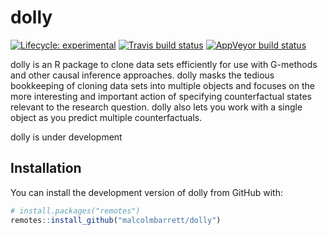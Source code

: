 
<!-- README.md is generated from README.Rmd. Please edit that file -->

# dolly

<!-- badges: start -->

[![Lifecycle:
experimental](https://img.shields.io/badge/lifecycle-experimental-orange.svg)](https://www.tidyverse.org/lifecycle/#experimental)
[![Travis build
status](https://travis-ci.org/malcolmbarrett/dolly.svg?branch=master)](https://travis-ci.org/malcolmbarrett/dolly)
[![AppVeyor build
status](https://ci.appveyor.com/api/projects/status/github/malcolmbarrett/dolly?branch=master&svg=true)](https://ci.appveyor.com/project/malcolmbarrett/dolly)
<!-- badges: end -->

dolly is an R package to clone data sets efficiently for use with
G-methods and other causal inference approaches. dolly masks the tedious
bookkeeping of cloning data sets into multiple objects and focuses on
the more interesting and important action of specifying counterfactual
states relevant to the research question. dolly also lets you work with
a single object as you predict multiple counterfactuals.

dolly is under development

## Installation

You can install the development version of dolly from GitHub with:

``` r
# install.packages("remotes")
remotes::install_github("malcolmbarrett/dolly")
```
